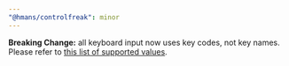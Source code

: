 ```yaml
---
"@hmans/controlfreak": minor
---
```


**Breaking Change:** all keyboard input now uses key codes, not key names. Please refer to [this list of supported values](https://developer.mozilla.org/en-US/docs/Web/API/KeyboardEvent/code/code_values).
